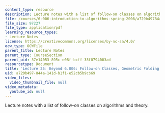 ```yaml
---
content_type: resource
description: Lecture notes with a list of follow-on classes on algorithms and theory.
file: /courses/6-006-introduction-to-algorithms-spring-2008/a729b497844a141db1f1e52cb5b9cb69_lec25.pdf
file_size: 97227
file_type: application/pdf
learning_resource_types:
- Lecture Notes
license: https://creativecommons.org/licenses/by-nc-sa/4.0/
ocw_type: OCWFile
parent_title: Lecture Notes
parent_type: CourseSection
parent_uid: 37e14053-895c-e08f-bcff-33f0794003ad
resourcetype: Document
title: 'Lecture 25: Beyond 6.006: Follow-on Classes, Geometric Folding Algorithms'
uid: a729b497-844a-141d-b1f1-e52cb5b9cb69
video_files:
  video_thumbnail_file: null
video_metadata:
  youtube_id: null
---
```

Lecture notes with a list of follow-on classes on algorithms and theory.